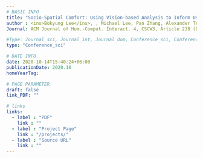 ```yaml
---
# BASIC INFO
title: "Socio-Spatial Comfort: Using Vision-based Analysis to Inform User-Centred Human-Building Interactions / Best Paper Award (Top 1%)"
author : <ins>Bokyung Lee</ins>, , Michael Lee, Pan Zhang, Alexander Tessier, Daniel Saakes, Azam Khan.
Journal: ACM Journal of Hum.-Comput. Interact. 4, CSCW3, Article 238 (December 2020), 33 pages.

#Type: Journal_sci, Journal_int, Journal_dom, Conference_sci, Conference_int, conference_dom
type: "Conference_sci"

# DATE INFO
date: 2020-10-14T15:40:24+06:00
publicationDate: 2020.10
homeYearTag: 

# PAGE PARAMETER
draft: false
link_PDF: ""

# links
links:
  - label : "PDF"
    link : ""
  - label : "Project Page"
    link : "/projects/"
  - label : "Source URL"
    link : ""
---
```


